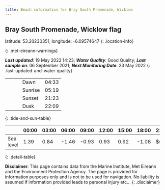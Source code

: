 ```yaml
---
title: Beach information for Bray South Promenade, Wicklow
---
```

## Bray South Promenade, Wicklow <span class="material-icons blue-flag" alt="This a Blue Flag beach">flag</span>

latitude: 53.20230351, longitude: -6.09574647
{: .location-info}


{: .met-eireann-warnings}

___Last updated___: 19 May 2022 14:23; ___Water Quality___: Good Quality;
___Last sample on___: 06 September 2021; ___Next Monitoring Date___: 23 May 2022
{: .last-updated-and-water-quality}

|   |   |   |   |   |
|---|---|---|---|---|
|   |   |   | Dawn  | 04:33 |
|   |   |   | Sunrise  | 05:19 |
|   |   |   | Sunset  | 21:23 |
|   |   |   | Dusk  | 22:09 |
{: .tide-and-sun-table}

<div></div>

| | 00:00 | 03:00 | 06:00 | 09:00 | 12:00 | 15:00 | 18:00 | 21:00 |
|---|---|---|---|---|---|---|---|---|
| Sea level | 1.39 | 0.84 | -1.46 | -0.93| 0.93 | 0.92 | -1.08 | $sl21 |
{: .detail-table}

__Disclaimer__: This page contains data from the Marine Institute,
Met Eireann and the Environment Protection Agency. The page is provided for
information purposes only and is not to be used for navigation. No liability
is assumed if information provided leads to personal injury etc...
{: .disclaimer}
